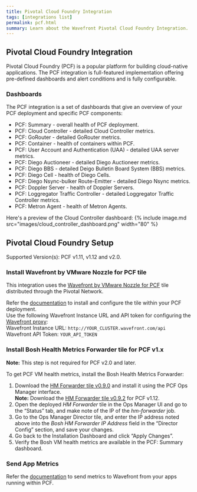 ```yaml
---
title: Pivotal Cloud Foundry Integration
tags: [integrations list]
permalink: pcf.html
summary: Learn about the Wavefront Pivotal Cloud Foundry Integration.
---
```

## Pivotal Cloud Foundry Integration

Pivotal Cloud Foundry (PCF) is a popular platform for building cloud-native applications. The PCF integration is full-featured implementation offering pre-defined dashboards and alert conditions and is fully configurable.

### Dashboards

The PCF integration is a set of dashboards that give an overview of your PCF deployment and specific PCF components:

- PCF: Summary - overall health of PCF deployment.
- PCF: Cloud Controller - detailed Cloud Controller metrics.
- PCF: GoRouter - detailed GoRouter metrics.
- PCF: Container - health of containers within PCF.
- PCF: User Account and Authentication (UAA) - detailed UAA server metrics.
- PCF: Diego Auctioneer - detailed Diego Auctioneer metrics.
- PCF: Diego BBS - detailed Deigo Bulletin Board System (BBS) metrics.
- PCF: Diego Cell - health of Diego Cells.
- PCF: Diego Nsync-bulker Route-Emitter - detailed Diego Nsync metrics.
- PCF: Doppler Server - health of Doppler Servers.
- PCF: Loggregator Traffic Controller - detailed Loggregator Traffic Controller metrics.
- PCF: Metron Agent - health of Metron Agents.

Here's a preview of the Cloud Controller dashboard:
{% include image.md src="images/cloud_controller_dashboard.png" width="80" %}

## Pivotal Cloud Foundry Setup



Supported Version(s): PCF v1.11, v1.12 and v2.0.

### Install Wavefront by VMware Nozzle for PCF tile

This integration uses the [Wavefront by VMware Nozzle for PCF](https://network.pivotal.io/products/wavefront-nozzle)
tile distributed through the Pivotal Network.

Refer the [documentation](http://docs.pivotal.io/partners/wavefront-nozzle/installing.html) to install and configure the tile within your PCF deployment.  
Use the following Wavefront Instance URL and API token for configuring the [Wavefront proxy](http://docs.pivotal.io/partners/wavefront-nozzle/installing.html#install):   
Wavefront Instance URL: `http://YOUR_CLUSTER.wavefront.com/api`  
Wavefront API Token: `YOUR_API_TOKEN`

### Install Bosh Health Metrics Forwarder tile for PCF v1.x

**Note:** This step is not required for PCF v2.0 and later.

To get PCF VM health metrics, install the Bosh Health Metrics Forwarder:

1. Download the [HM Forwarder tile v0.9.0](https://s3-us-west-2.amazonaws.com/wavefront-cdn/pcf/bosh-hm-forwarder-0.9.0.pivotal) and install it using the PCF Ops Manager interface.  
   **Note:** Download the [HM Forwarder tile v0.9.2](https://s3-us-west-2.amazonaws.com/wavefront-cdn/pcf/bosh-hm-forwarder-0.9.2.pivotal) for PCF v1.12.
2. Open the deployed *HM Forwarder* tile in the Ops Manager UI and go to the “Status” tab, and make note of the IP of the *hm-forwarder* job.
3. Go to the Ops Manager Director tile, and enter the IP address noted above into the *Bosh HM Forwarder IP Address* field in the “Director Config” section, and save your changes.
4. Go back to the Installation Dashboard and click “Apply Changes”.
5. Verify the Bosh VM health metrics are available in the PCF: Summary dashboard.

### Send App Metrics

Refer the [documentation](http://docs.pivotal.io/partners/wavefront-nozzle/installing.html#marketplace)
to send metrics to Wavefront from your apps running within PCF.
